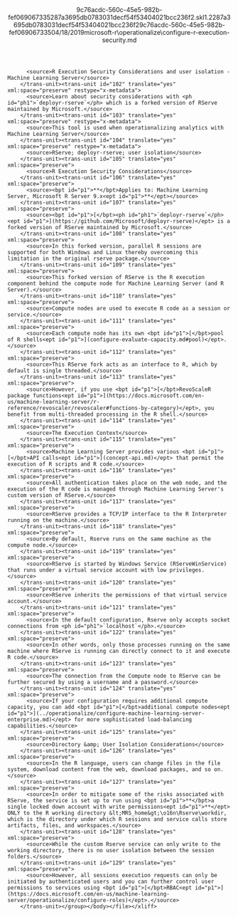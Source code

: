 <?xml version="1.0"?><xliff version="1.2" xmlns="urn:oasis:names:tc:xliff:document:1.2" xmlns:xsi="http://www.w3.org/2001/XMLSchema-instance" xsi:schemaLocation="urn:oasis:names:tc:xliff:document:1.2 xliff-core-1.2-transitional.xsd"><file datatype="xml" original="configure-r-execution-security.md" source-language="en-US" target-language="en-US"><header><tool tool-id="mdxliff" tool-name="mdxliff" tool-version="1.0-d1654b2" tool-company="Microsoft" /><xliffext:skl_file_name xmlns:xliffext="urn:microsoft:content:schema:xliffextensions">9c76acdc-560c-45e5-982b-fef069067335287a3695db0783031decf54f53404021bcc236f2.skl</xliffext:skl_file_name><xliffext:version xmlns:xliffext="urn:microsoft:content:schema:xliffextensions">1.2</xliffext:version><xliffext:ms.openlocfilehash xmlns:xliffext="urn:microsoft:content:schema:xliffextensions">287a3695db0783031decf54f53404021bcc236f2</xliffext:ms.openlocfilehash><xliffext:ms.sourcegitcommit xmlns:xliffext="urn:microsoft:content:schema:xliffextensions">9c76acdc-560c-45e5-982b-fef069067335</xliffext:ms.sourcegitcommit><xliffext:ms.lasthandoff xmlns:xliffext="urn:microsoft:content:schema:xliffextensions">04/18/2019</xliffext:ms.lasthandoff><xliffext:ms.openlocfilepath xmlns:xliffext="urn:microsoft:content:schema:xliffextensions">microsoft-r\operationalize\configure-r-execution-security.md</xliffext:ms.openlocfilepath></header><body><group id="content" extype="content"><trans-unit id="101" translate="yes" xml:space="preserve" restype="x-metadata">
          <source>R Execution Security Considerations and user isolation - Machine Learning Server</source>
        </trans-unit><trans-unit id="102" translate="yes" xml:space="preserve" restype="x-metadata">
          <source>Learn about security considerations with <ph id="ph1">`deployr-rserve`</ph> which is a forked version of RServe maintained by Microsoft.</source>
        </trans-unit><trans-unit id="103" translate="yes" xml:space="preserve" restype="x-metadata">
          <source>This tool is used when operationalizing analytics with Machine Learning Server</source>
        </trans-unit><trans-unit id="104" translate="yes" xml:space="preserve" restype="x-metadata">
          <source>RServe; deployr-rserve; user isolation</source>
        </trans-unit><trans-unit id="105" translate="yes" xml:space="preserve">
          <source>R Execution Security Considerations</source>
        </trans-unit><trans-unit id="106" translate="yes" xml:space="preserve">
          <source><bpt id="p1">**</bpt>Applies to: Machine Learning Server, Microsoft R Server 9.x<ept id="p1">**</ept></source>
        </trans-unit><trans-unit id="107" translate="yes" xml:space="preserve">
          <source><bpt id="p1">[</bpt><ph id="ph1">`deployr-rserve`</ph><ept id="p1">](https://github.com/Microsoft/deployr-rserve)</ept> is a forked version of RServe maintained by Microsoft.</source>
        </trans-unit><trans-unit id="108" translate="yes" xml:space="preserve">
          <source>In this forked version, parallel R sessions are supported for both Windows and Linux thereby overcoming this limitation in the original rserve package.</source>
        </trans-unit><trans-unit id="109" translate="yes" xml:space="preserve">
          <source>This forked version of RServe is the R execution component behind the compute node for Machine Learning Server (and R Server).</source>
        </trans-unit><trans-unit id="110" translate="yes" xml:space="preserve">
          <source>Compute nodes are used to execute R code as a session or service.</source>
        </trans-unit><trans-unit id="111" translate="yes" xml:space="preserve">
          <source>Each compute node has its own <bpt id="p1">[</bpt>pool of R shells<ept id="p1">](configure-evaluate-capacity.md#pool)</ept>.</source>
        </trans-unit><trans-unit id="112" translate="yes" xml:space="preserve">
          <source>This RServe fork acts as an interface to R, which by default is single threaded.</source>
        </trans-unit><trans-unit id="113" translate="yes" xml:space="preserve">
          <source>However, if you use <bpt id="p1">[</bpt>RevoScaleR package functions<ept id="p1">](https://docs.microsoft.com/en-us/machine-learning-server/r-reference/revoscaler/revoscaler#functions-by-category)</ept>, you benefit from multi-threaded processing in the R shell.</source>
        </trans-unit><trans-unit id="114" translate="yes" xml:space="preserve">
          <source>The Execution Context</source>
        </trans-unit><trans-unit id="115" translate="yes" xml:space="preserve">
          <source>Machine Learning Server provides various <bpt id="p1">[</bpt>API calls<ept id="p1">](concept-api.md)</ept> that permit the execution of R scripts and R code.</source>
        </trans-unit><trans-unit id="116" translate="yes" xml:space="preserve">
          <source>All authentication takes place on the web node, and the execution of the R code is managed through Machine Learning Server's custom version of RServe.</source>
        </trans-unit><trans-unit id="117" translate="yes" xml:space="preserve">
          <source>RServe provides a TCP/IP interface to the R Interpreter running on the machine.</source>
        </trans-unit><trans-unit id="118" translate="yes" xml:space="preserve">
          <source>By default, Rserve runs on the same machine as the compute node.</source>
        </trans-unit><trans-unit id="119" translate="yes" xml:space="preserve">
          <source>RServe is started by Windows Service (RServeWinService) that runs under a virtual service account with low privileges.</source>
        </trans-unit><trans-unit id="120" translate="yes" xml:space="preserve">
          <source>RServe inherits the permissions of that virtual service account.</source>
        </trans-unit><trans-unit id="121" translate="yes" xml:space="preserve">
          <source>In the default configuration, Rserve only accepts socket connections from <ph id="ph1">`localhost`</ph>.</source>
        </trans-unit><trans-unit id="122" translate="yes" xml:space="preserve">
          <source>In other words, only those processes running on the same machine where RServe is running can directly connect to it and execute R code.</source>
        </trans-unit><trans-unit id="123" translate="yes" xml:space="preserve">
          <source>The connection from the Compute node to RServe can be further secured by using a username and a password.</source>
        </trans-unit><trans-unit id="124" translate="yes" xml:space="preserve">
          <source>If your configuration requires additional compute capacity, you can add <bpt id="p1">[</bpt>additional compute nodes<ept id="p1">](../operationalize/configure-machine-learning-server-enterprise.md)</ept> for more sophisticated load-balancing capabilities.</source>
        </trans-unit><trans-unit id="125" translate="yes" xml:space="preserve">
          <source>Directory &amp; User Isolation Considerations</source>
        </trans-unit><trans-unit id="126" translate="yes" xml:space="preserve">
          <source>In the R language, users can change files in the file system, download content from the web, download packages, and so on.</source>
        </trans-unit><trans-unit id="127" translate="yes" xml:space="preserve">
          <source>In order to mitigate some of the risks associated with RServe, the service is set up to run using <bpt id="p1">**</bpt>a single locked down account with write permissions<ept id="p1">**</ept> ONLY to the R working directory &lt;MRS_home&gt;\o16n\Rserve\workdir, which is the directory under which R sessions and service calls store artifacts, files, and workspaces.</source>
        </trans-unit><trans-unit id="128" translate="yes" xml:space="preserve">
          <source>While the custom Rserve service can only write to the working directory, there is no user isolation between the session folders.</source>
        </trans-unit><trans-unit id="129" translate="yes" xml:space="preserve">
          <source>However, all sessions execution requests can only be initiated by authenticated users and you can further control user permissions to services using <bpt id="p1">[</bpt>RBAC<ept id="p1">](https://docs.microsoft.com/en-us/machine-learning-server/operationalize/configure-roles)</ept>.</source>
        </trans-unit></group></body></file></xliff>